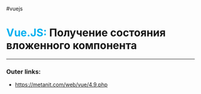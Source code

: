 #vuejs
# <font color="#00b0f0">Vue.JS:</font> Получение состояния вложенного компонента
---
### Outer links:
- https://metanit.com/web/vue/4.9.php